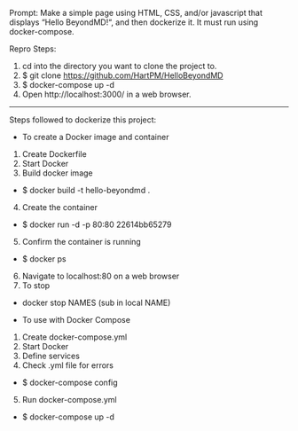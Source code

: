 Prompt:
Make a simple page using HTML, CSS, and/or javascript that displays “Hello BeyondMD!“, and then dockerize it. It must run using docker-compose.


Repro Steps:
1. cd into the directory you want to clone the project to.
2. $ git clone https://github.com/HartPM/HelloBeyondMD
3. $ docker-compose up -d
4. Open http://localhost:3000/ in a web browser.

_________________________________________

Steps followed to dockerize this project:

- To create a Docker image and container
1. Create Dockerfile
2. Start Docker
3. Build docker image 
- $ docker build -t hello-beyondmd . 
4. Create the container 
- $ docker run -d -p 80:80 22614bb65279   
5. Confirm the container is running
- $ docker ps
6. Navigate to localhost:80 on a web browser
7. To stop
- docker stop NAMES (sub in local NAME)

- To use with Docker Compose
1. Create docker-compose.yml
2. Start Docker
3. Define services
4. Check .yml file for errors
- $ docker-compose config
5. Run docker-compose.yml
- $ docker-compose up -d